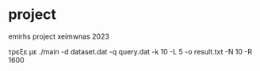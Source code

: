# project
emirhs project xeimwnas 2023

τρεξε με ./main -d dataset.dat -q query.dat -k 10 -L 5 -o result.txt -N 10 -R 1600
